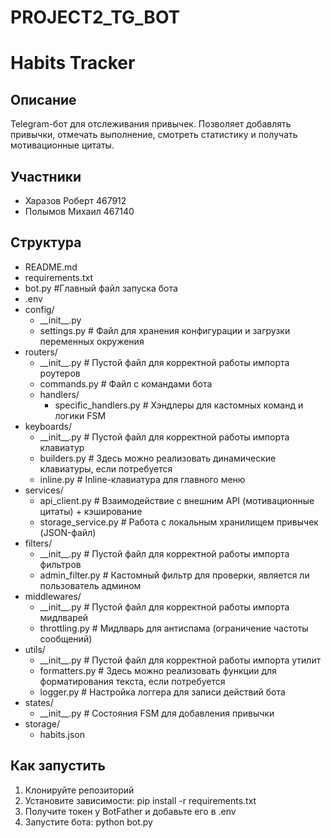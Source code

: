 # PROJECT2_TG_BOT

# Habits Tracker

## Описание

Telegram-бот для отслеживания привычек. Позволяет добавлять привычки, отмечать выполнение, смотреть статистику и получать мотивационные цитаты.

## Участники

- Харазов Роберт 467912
- Полымов Михаил 467140

## Cтруктура

<ul>
    <li>README.md</li>
    <li>requirements.txt</li>
    <li>bot.py <span class="comment">#Главный файл запуска бота</span></li>
    <li>.env</li>
    <li>config/
        <ul class="nested">
            <li>__init__.py</li>
            <li>settings.py <span class="comment"># Файл для хранения конфигурации и загрузки переменных окружения</span></li>
        </ul>
    </li>
    <li>routers/
        <ul class="nested">
            <li>__init__.py <span class="comment"># Пустой файл для корректной работы импорта роутеров</span></li>
            <li>commands.py <span class="comment"># Файл с командами бота</span></li>
            <li>handlers/
                <ul class="nested">
                    <li>specific_handlers.py <span class="comment"># Хэндлеры для кастомных команд и логики FSM</span></li>
                </ul>
            </li>
        </ul>
    </li>
    <li>keyboards/
        <ul class="nested">
            <li>__init__.py <span class="comment"># Пустой файл для корректной работы импорта клавиатур</span></li>
            <li>builders.py <span class="comment"># Здесь можно реализовать динамические клавиатуры, если потребуется</span></li>
            <li>inline.py <span class="comment"># Inline-клавиатура для главного меню</span></li>
        </ul>
    </li>
    <li>services/
        <ul class="nested">
            <li>api_client.py <span class="comment"># Взаимодействие с внешним API (мотивационные цитаты) + кэширование</span></li>
            <li>storage_service.py <span class="comment"># Работа с локальным хранилищем привычек (JSON-файл)</span></li>
        </ul>
    </li>
    <li>filters/
        <ul class="nested">
            <li>__init__.py <span class="comment"># Пустой файл для корректной работы импорта фильтров</span></li>
            <li>admin_filter.py <span class="comment"># Кастомный фильтр для проверки, является ли пользователь админом</span></li>
        </ul>
    </li>
    <li>middlewares/
        <ul class="nested">
            <li>__init__.py <span class="comment"># Пустой файл для корректной работы импорта мидлварей</span></li>
            <li>throttling.py <span class="comment"># Мидлварь для антиспама (ограничение частоты сообщений)</span></li>
        </ul>
    </li>
    <li>utils/
        <ul class="nested">
            <li>__init__.py <span class="comment"># Пустой файл для корректной работы импорта утилит</span></li>
            <li>formatters.py <span class="comment"># Здесь можно реализовать функции для форматирования текста, если потребуется</span></li>
            <li>logger.py <span class="comment"># Настройка логгера для записи действий бота</span></li>
        </ul>
    </li>
    <li>states/
        <ul class="nested">
            <li>__init__.py <span class="comment"># Состояния FSM для добавления привычки</span></li>
        </ul>
    </li>
    <li>storage/
        <ul class="nested">
            <li>habits.json</li>
        </ul>
    </li>
</ul>

## Как запустить

1. Клонируйте репозиторий
2. Установите зависимости: pip install -r requirements.txt
3. Получите токен у BotFather и добавьте его в .env
4. Запустите бота: python bot.py
